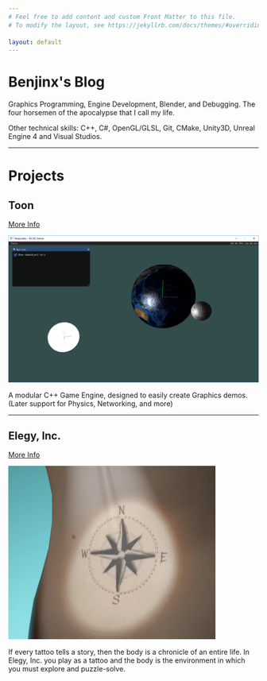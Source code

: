 ```yaml
---
# Feel free to add content and custom Front Matter to this file.
# To modify the layout, see https://jekyllrb.com/docs/themes/#overriding-theme-defaults

layout: default
---
```


# Benjinx's Blog

Graphics Programming, Engine Development, Blender, and Debugging. The four horsemen of the apocalypse that I call my life.

Other technical skills: C++, C#, OpenGL/GLSL, Git, CMake, Unity3D, Unreal Engine 4 and Visual Studios.

---

# Projects

## Toon
[More Info](https://github.com/benjinx/Toon)

![Toon Image](assets/images/Temporality.png)

A modular C++ Game Engine, designed to easily create Graphics demos. (Later support for Physics, Networking, and more)

---

## Elegy, Inc.
[More Info](programming/elegy.html)

![Elegy, Inc Image](assets/images/Elegy.gif)

If every tattoo tells a story, then the body is a chronicle of an entire life. In Elegy, Inc. you play as a tattoo and the body is the environment in which you must explore and puzzle-solve.